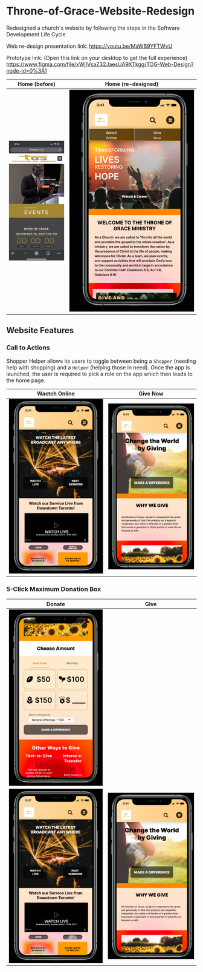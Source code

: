 # Throne-of-Grace-Website-Redesign
Redesigned a church's website by following the steps in the Software Development Life Cycle

Web re-design presentation link: https://youtu.be/MaWB9YFTWvU

Prototype link: (Open this link on your desktop to get the full experience)
https://www.figma.com/file/xWjIVsaZ32JaesUA9XTkgg/TOG-Web-Design?node-id=0%3A1

| Home (before) | Home (re-designed) |
| :------------: | :----------: |
| ![Throne of Grace Website Redesigned](https://github.com/oreogunlude/Throne-of-Grace-Website-Redesigned/blob/main/iPhone%20Before-Version%20Screenshots/Home%20Image.jpg) | ![Throne of Grace Website Redesigned](https://github.com/oreogunlude/Throne-of-Grace-Website-Redesigned/blob/main/Iphone%20Prototype%20Screenshots/Home.png) |

## Website Features

### Call to Actions

Shopper Helper allows its users to toggle between being a `Shopper` (needing help with shopping) and a `Helper` (helping those in need). 
Once the app is launched, the user is required to pick a role on the app which then leads to the home page.

| Wactch Online | Give Now |
| :------------: | :----------: |
| ![Throne of Grace Website Redesigned](https://github.com/oreogunlude/Throne-of-Grace-Website-Redesigned/blob/main/Iphone%20Prototype%20Screenshots/Watch%20Live.png) | ![Throne of Grace Website Redesigned](https://github.com/oreogunlude/Throne-of-Grace-Website-Redesigned/blob/main/Iphone%20Prototype%20Screenshots/Give.png) |

### 5-Click Maximum Donation Box

| Donate | Give |
| :------------: | :----------: |
| ![Throne of Grace Website Redesigned](https://github.com/oreogunlude/Throne-of-Grace-Website-Redesigned/blob/main/Iphone%20Prototype%20Screenshots/Choose%20Amount.png) | 
| ![Throne of Grace Website Redesigned](https://github.com/oreogunlude/Throne-of-Grace-Website-Redesigned/blob/main/Iphone%20Prototype%20Screenshots/Watch%20Live.png) | ![Throne of Grace Website Redesigned](https://github.com/oreogunlude/Throne-of-Grace-Website-Redesigned/blob/main/Iphone%20Prototype%20Screenshots/Give.png) |

